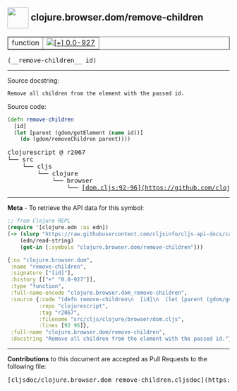 ## <img width="48px" valign="middle" src="http://i.imgur.com/Hi20huC.png"> clojure.browser.dom/remove-children

 <table border="1">
<tr>

<td>function</td>
<td><a href="https://github.com/cljsinfo/cljs-api-docs/tree/0.0-927"><img valign="middle" alt="[+] 0.0-927" src="https://img.shields.io/badge/+-0.0--927-lightgrey.svg"></a> </td>
</tr>
</table>

 <samp>
(__remove-children__ id)<br>
</samp>

---




Source docstring:

```
Remove all children from the element with the passed id.
```

Source code:

```clj
(defn remove-children
  [id]
  (let [parent (gdom/getElement (name id))]
    (do (gdom/removeChildren parent))))
```

 <pre>
clojurescript @ r2067
└── src
    └── cljs
        └── clojure
            └── browser
                └── <ins>[dom.cljs:92-96](https://github.com/clojure/clojurescript/blob/r2067/src/cljs/clojure/browser/dom.cljs#L92-L96)</ins>
</pre>


---

__Meta__ - To retrieve the API data for this symbol:

```clj
;; from Clojure REPL
(require '[clojure.edn :as edn])
(-> (slurp "https://raw.githubusercontent.com/cljsinfo/cljs-api-docs/catalog/cljs-api.edn")
    (edn/read-string)
    (get-in [:symbols "clojure.browser.dom/remove-children"]))
```

```clj
{:ns "clojure.browser.dom",
 :name "remove-children",
 :signature ["[id]"],
 :history [["+" "0.0-927"]],
 :type "function",
 :full-name-encode "clojure.browser.dom_remove-children",
 :source {:code "(defn remove-children\n  [id]\n  (let [parent (gdom/getElement (name id))]\n    (do (gdom/removeChildren parent))))",
          :repo "clojurescript",
          :tag "r2067",
          :filename "src/cljs/clojure/browser/dom.cljs",
          :lines [92 96]},
 :full-name "clojure.browser.dom/remove-children",
 :docstring "Remove all children from the element with the passed id."}

```

---

__Contributions__ to this document are accepted as Pull Requests to the following file:

 <pre>
[cljsdoc/clojure.browser.dom_remove-children.cljsdoc](https://github.com/cljsinfo/cljs-api-docs/blob/master/cljsdoc/clojure.browser.dom_remove-children.cljsdoc)
</pre>

